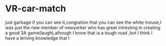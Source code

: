 # VR-car-match
just garbage
if you can see it,congration that you can see the white mouse,I was just the new member of newyorker who has great intresting in creating a good 3A game(laugh),alhough I know that is a tough road ,but I think I have a lerning knowledge that I
